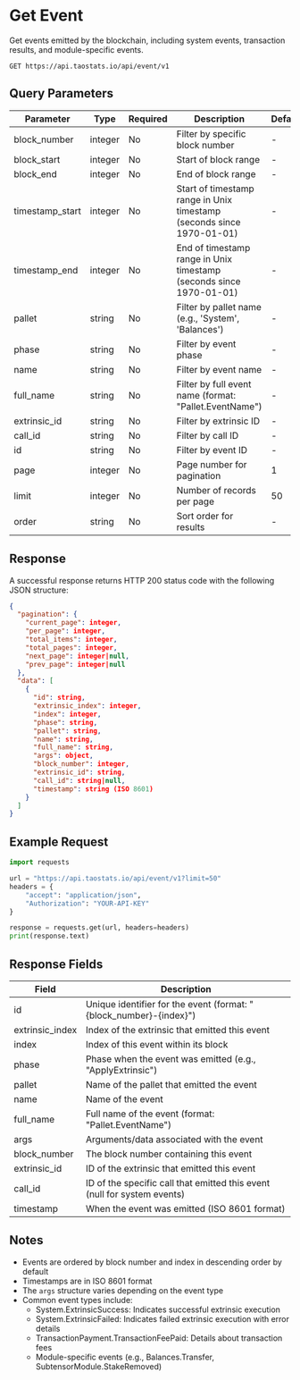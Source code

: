 # Get Event

Get events emitted by the blockchain, including system events, transaction results, and module-specific events.

```
GET https://api.taostats.io/api/event/v1
```

## Query Parameters

| Parameter | Type | Required | Description | Default |
|-----------|------|----------|-------------|---------|
| block_number | integer | No | Filter by specific block number | - |
| block_start | integer | No | Start of block range | - |
| block_end | integer | No | End of block range | - |
| timestamp_start | integer | No | Start of timestamp range in Unix timestamp (seconds since 1970-01-01) | - |
| timestamp_end | integer | No | End of timestamp range in Unix timestamp (seconds since 1970-01-01) | - |
| pallet | string | No | Filter by pallet name (e.g., 'System', 'Balances') | - |
| phase | string | No | Filter by event phase | - |
| name | string | No | Filter by event name | - |
| full_name | string | No | Filter by full event name (format: "Pallet.EventName") | - |
| extrinsic_id | string | No | Filter by extrinsic ID | - |
| call_id | string | No | Filter by call ID | - |
| id | string | No | Filter by event ID | - |
| page | integer | No | Page number for pagination | 1 |
| limit | integer | No | Number of records per page | 50 |
| order | string | No | Sort order for results | - |

## Response

A successful response returns HTTP 200 status code with the following JSON structure:

```json
{
  "pagination": {
    "current_page": integer,
    "per_page": integer,
    "total_items": integer,
    "total_pages": integer,
    "next_page": integer|null,
    "prev_page": integer|null
  },
  "data": [
    {
      "id": string,
      "extrinsic_index": integer,
      "index": integer,
      "phase": string,
      "pallet": string,
      "name": string,
      "full_name": string,
      "args": object,
      "block_number": integer,
      "extrinsic_id": string,
      "call_id": string|null,
      "timestamp": string (ISO 8601)
    }
  ]
}
```

## Example Request

```python
import requests

url = "https://api.taostats.io/api/event/v1?limit=50"
headers = {
    "accept": "application/json",
    "Authorization": "YOUR-API-KEY"
}

response = requests.get(url, headers=headers)
print(response.text)
```

## Response Fields

| Field | Description |
|-------|-------------|
| id | Unique identifier for the event (format: "{block_number}-{index}") |
| extrinsic_index | Index of the extrinsic that emitted this event |
| index | Index of this event within its block |
| phase | Phase when the event was emitted (e.g., "ApplyExtrinsic") |
| pallet | Name of the pallet that emitted the event |
| name | Name of the event |
| full_name | Full name of the event (format: "Pallet.EventName") |
| args | Arguments/data associated with the event |
| block_number | The block number containing this event |
| extrinsic_id | ID of the extrinsic that emitted this event |
| call_id | ID of the specific call that emitted this event (null for system events) |
| timestamp | When the event was emitted (ISO 8601 format) |

## Notes

- Events are ordered by block number and index in descending order by default
- Timestamps are in ISO 8601 format
- The `args` structure varies depending on the event type
- Common event types include:
  - System.ExtrinsicSuccess: Indicates successful extrinsic execution
  - System.ExtrinsicFailed: Indicates failed extrinsic execution with error details
  - TransactionPayment.TransactionFeePaid: Details about transaction fees
  - Module-specific events (e.g., Balances.Transfer, SubtensorModule.StakeRemoved) 
